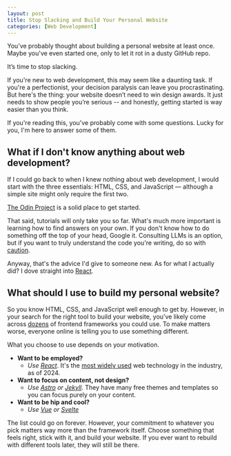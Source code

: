 ```yaml
---
layout: post
title: Stop Slacking and Build Your Personal Website
categories: [Web Development]
---
```

You’ve probably thought about building a personal website at least once. Maybe you've even started one, only to let it rot in a dusty GitHub repo.

It’s time to stop slacking.

If you're new to web development, this may seem like a daunting task. If you're a perfectionist, your decision paralysis can leave you procrastinating. But here's the thing: your website doesn’t need to win design awards. It just needs to show people you’re serious -- and honestly, getting started is way easier than you think.

If you're reading this, you've probably come with some questions. Lucky for you, I'm here to answer some of them.

## What if I don't know anything about web development?

If I could go back to when I knew nothing about web development, I would start with the three essentials: HTML, CSS, and JavaScript — although a simple site might only require the first two.

[The Odin Project](https://www.theodinproject.com/lessons/foundations-introduction-to-html-and-css) is a solid place to get started.

That said, tutorials will only take you so far. What's much more important is learning how to find answers on your own. If you don't know how to do something off the top of your head, Google it. Consulting LLMs is an option, but if you want to truly understand the code you're writing, do so with [caution](https://cameron.rs/blog/dont-outsource-your-soul/).

Anyway, that's the advice I'd give to someone new. As for what I actually did? I dove straight into [React](https://react.dev/).


## What should I use to build my personal website?

So you know HTML, CSS, and JavaScript well enough to get by. However, in your search for the right tool to build your website, you've likely come across [dozens](https://2024.stateofjs.com/en-US/libraries/front-end-frameworks/) of frontend frameworks you could use. To make matters worse, everyone online is telling you to use something different.

What you choose to use depends on your motivation.

- **Want to be employed?**
  - *Use [React](https://react.dev/)*. It's the [most widely used](https://survey.stackoverflow.co/2024/technology#1-web-frameworks-and-technologies) web technology in the industry, as of 2024.
- **Want to focus on content, not design?**
  - *Use [Astro](https://astro.build/themes/1/?search=&price%5B%5D=free) or [Jekyll](https://jekyllthemes.io/free)*. They have many free themes and templates so you can focus purely on your content.
- **Want to be hip and cool?**
  - *Use [Vue](https://vuejs.org/) or [Svelte](https://svelte.dev/docs/kit/introduction)*
 
The list could go on forever. However, your commitment to whatever you pick matters way more than the framework itself. Choose something that feels right, stick with it, and build your website. If you ever want to rebuild with different tools later, they will still be there.
